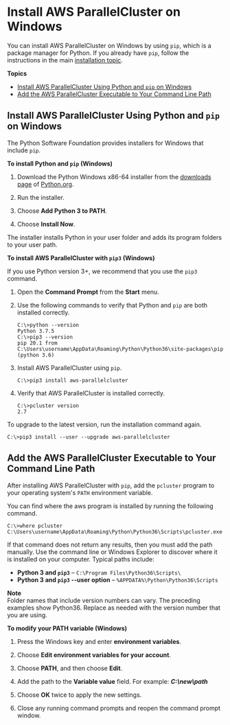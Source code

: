 # Install AWS ParallelCluster on Windows<a name="install-windows"></a>

You can install AWS ParallelCluster on Windows by using `pip`, which is a package manager for Python\. If you already have `pip`, follow the instructions in the main [installation topic](install.md)\.

**Topics**
+ [Install AWS ParallelCluster Using Python and `pip` on Windows](#install-windows-pip)
+ [Add the AWS ParallelCluster Executable to Your Command Line Path](#install-windows-path)

## Install AWS ParallelCluster Using Python and `pip` on Windows<a name="install-windows-pip"></a>

The Python Software Foundation provides installers for Windows that include `pip`\.

**To install Python and `pip` \(Windows\)**

1. Download the Python Windows x86\-64 installer from the [downloads page](https://www.python.org/downloads/windows/) of [Python\.org](https://www.python.org)\.

1. Run the installer\.

1. Choose **Add Python 3 to PATH**\.

1. Choose **Install Now**\.

The installer installs Python in your user folder and adds its program folders to your user path\.

**To install AWS ParallelCluster with `pip3` \(Windows\)**

If you use Python version 3\+, we recommend that you use the `pip3` command\.

1. Open the **Command Prompt** from the **Start** menu\.

1. Use the following commands to verify that Python and `pip` are both installed correctly\.

   ```
   C:\>python --version
   Python 3.7.5
   C:\>pip3 --version
   pip 20.1 from C:\Users\username\AppData\Roaming\Python\Python36\site-packages\pip (python 3.6)
   ```

1. Install AWS ParallelCluster using `pip`\.

   ```
   C:\>pip3 install aws-parallelcluster
   ```

1. Verify that AWS ParallelCluster is installed correctly\.

   ```
   C:\>pcluster version
   2.7
   ```

To upgrade to the latest version, run the installation command again\.

```
C:\>pip3 install --user --upgrade aws-parallelcluster
```

## Add the AWS ParallelCluster Executable to Your Command Line Path<a name="install-windows-path"></a>

After installing AWS ParallelCluster with `pip`, add the `pcluster` program to your operating system's `PATH` environment variable\.

You can find where the aws program is installed by running the following command\.

```
C:\>where pcluster
C:\Users\username\AppData\Roaming\Python\Python36\Scripts\pcluster.exe
```

If that command does not return any results, then you must add the path manually\. Use the command line or Windows Explorer to discover where it is installed on your computer\. Typical paths include:
+ **Python 3 and `pip3`** – `C:\Program Files\Python36\Scripts\`
+ **Python 3 and `pip3` \-\-user option** – `%APPDATA%\Python\Python36\Scripts`

**Note**  
Folder names that include version numbers can vary\. The preceding examples show Python36\. Replace as needed with the version number that you are using\.

**To modify your PATH variable \(Windows\)**

1. Press the Windows key and enter **environment variables**\.

1. Choose **Edit environment variables for your account**\.

1. Choose **PATH**, and then choose **Edit**\.

1. Add the path to the **Variable value** field\. For example: ***C:\\new\\path***

1. Choose **OK** twice to apply the new settings\.

1. Close any running command prompts and reopen the command prompt window\.